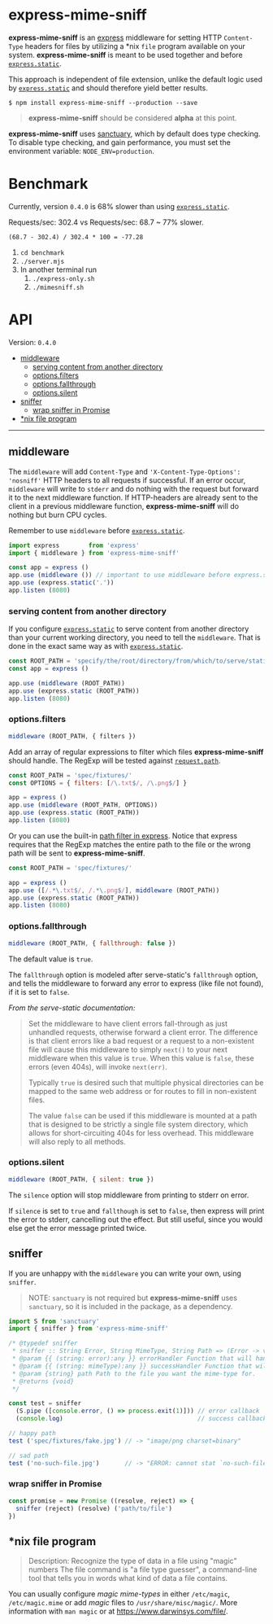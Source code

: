 # express-mime-sniff


**express-mime-sniff** is an [express](http://expressjs.com/) middleware for
setting HTTP `Content-Type` headers for files by utilizing a *nix `file`
program available on your system. **express-mime-sniff** is meant to be used
together and before [`express.static`][express.static].

This approach is independent of file extension, unlike the default logic used
by [`express.static`][express.static] and should therefore yield better results.

```
$ npm install express-mime-sniff --production --save
```

> **express-mime-sniff** should be considered **alpha** at this point.

**express-mime-sniff** uses [sanctuary][sanctuary], which by default does type
checking. To disable type checking, and gain performance, you must set
the environment variable: `NODE_ENV=production`.

# Benchmark

Currently, version `0.4.0` is 68% slower than using [`express.static`][express.static].

Requests/sec: 302.4 vs Requests/sec: 68.7 ~ 77% slower.

```
(68.7 - 302.4) / 302.4 * 100 = -77.28
```

1. `cd benchmark`
2. `./server.mjs`
3. In another terminal run
   1. `./express-only.sh`
   2. `./mimesniff.sh`

# API

Version: `0.4.0`

- [middleware](#middleware)
  - [serving content from another directory](#serving-content-from-another-directory)
  - [options.filters](#optionsfilters)
  - [options.fallthrough](#optionsfallthrough)
  - [options.silent](#optionssilent)
- [sniffer](#sniffer)
  - [wrap sniffer in Promise](#wrap-sniffer-in-promise)
- [*nix file program](#nix-file-program)

-------------------------------------------------------------------------------

## middleware

The `middleware` will add `Content-Type` and `'X-Content-Type-Options': 'nosniff'`
HTTP headers to all requests if successful. If an error occur, `middleware` will
write to `stderr` and do nothing with the request but forward it to the next
middleware function. If HTTP-headers are already sent to the client in a
previous middleware function, **express-mime-sniff** will do nothing but burn
CPU cycles.

Remember to use `middleware` before [`express.static`][express.static].

```js
import express        from 'express'
import { middleware } from 'express-mime-sniff'

const app = express ()
app.use (middleware ()) // important to use middleware before express.static
app.use (express.static('.'))
app.listen (8080)
```

### serving content from another directory

If you configure [`express.static`][express.static] to serve content from
another directory than your current working directory, you need to tell the
`middleware`. That is done in the exact same way as with
[`express.static`][express.static].

```js
const ROOT_PATH = 'specify/the/root/directory/from/which/to/serve/static/assets'
const app = express ()

app.use (middleware (ROOT_PATH))
app.use (express.static (ROOT_PATH))
app.listen (8080)
```

### options.filters

```js
middleware (ROOT_PATH, { filters })
```

Add an array of regular expressions to
filter which files **express-mime-sniff** should handle. The RegExp will be
tested against [`request.path`](http://expressjs.com/en/4x/api.html#req.path).

```js
const ROOT_PATH = 'spec/fixtures/'
const OPTIONS = { filters: [/\.txt$/, /\.png$/] }

app = express ()
app.use (middleware (ROOT_PATH, OPTIONS))
app.use (express.static (ROOT_PATH))
app.listen (8080)
```

Or you can use the built-in
[path filter in express](http://expressjs.com/en/4x/api.html#app.use). Notice
that express requires that the RegExp matches the entire path to the file or
the wrong path will be sent to **express-mime-sniff**.

```js
const ROOT_PATH = 'spec/fixtures/'

app = express ()
app.use ([/.*\.txt$/, /.*\.png$/], middleware (ROOT_PATH))
app.use (express.static (ROOT_PATH))
app.listen (8080)
```


### options.fallthrough

```js
middleware (ROOT_PATH, { fallthrough: false })
```

The default value is `true`.

The `fallthrough` option is modeled after serve-static's `fallthrough` option,
and tells the middleware to forward any error to express (like file not found),
if it is set to `false`.

_From the serve-static documentation:_
> Set the middleware to have client errors fall-through as just unhandled
> requests, otherwise forward a client error. The difference is that client
> errors like a bad request or a request to a non-existent file will cause
> this middleware to simply `next()` to your next middleware when this value
> is `true`. When this value is `false`, these errors (even 404s), will invoke
> `next(err)`.
>
> Typically `true` is desired such that multiple physical directories can be
mapped to the same web address or for routes to fill in non-existent files.
>
> The value `false` can be used if this middleware is mounted at a path that
> is designed to be strictly a single file system directory, which allows for
> short-circuiting 404s for less overhead. This middleware will also reply to
> all methods.


### options.silent

```js
middleware (ROOT_PATH, { silent: true })
```

The `silence` option will stop middleware from printing to stderr on error.

If `silence` is set to `true` and `fallthough` is set to `false`, then express
will print the error to stderr, cancelling out the effect. But still useful,
since you would else get the error message printed twice.

## sniffer

If you are unhappy with the `middleware` you can write your own, using `sniffer`.

> NOTE: `sanctuary` is not required but **express-mime-sniff** uses `sanctuary`,
> so it is included in the package, as a dependency.

```js
import S from 'sanctuary'
import { sniffer } from 'express-mime-sniff'

/* @typedef sniffer
 * sniffer :: String Error, String MimeType, String Path => (Error -> void) -> (MimeType -> void) -> Path -> void
 * @param {{ (string: error):any }} errorHandler Function that will handle an error.
 * @param {{ (string: mimeType):any }} successHandler Function that will get mime-type for `path`.
 * @param {string} path Path to the file you want the mime-type for.
 * @returns {void}
 */

const test = sniffer
  (S.pipe ([console.error, () => process.exit(1)])) // error callback
  (console.log)                                     // success callback

// happy path
test ('spec/fixtures/fake.jpg') // -> "image/png charset=binary"

// sad path
test ('no-such-file.jpg')       // -> "ERROR: cannot stat `no-such-file.jpg' (No such file or directory)"
```

### wrap sniffer in Promise

```js
const promise = new Promise ((resolve, reject) => {
  sniffer (reject) (resolve) ('path/to/file')
})
```


## *nix file program

> Description: Recognize the type of data in a file using "magic" numbers
> The file command is "a file type guesser", a command-line tool that
> tells you in words what kind of data a file contains.

You can usually configure _magic mime-types_ in either `/etc/magic`,
`/etc/magic.mime` or add _magic_ files to `/usr/share/misc/magic/`.
More information with `man magic` or at https://www.darwinsys.com/file/.


[express.static]: http://expressjs.com/en/4x/api.html#express.static
[sanctuary]: https://sanctuary.js.org/
